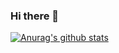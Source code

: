 
### Hi there 👋 


[![Anurag's github stats](https://github-readme-stats.vercel.app/api?username=heesungjang&theme=tokyonight)](https://github.com/anuraghazra/github-readme-stats)
<!--
**heesungjang/heesungjang** is a ✨ _special_ ✨ repository because its `README.md` (this file) appears on your GitHub profile.

Here are some ideas to get you started:

- 🔭 I’m currently working on ...
- 🌱 I’m currently learning ...
- 👯 I’m looking to collaborate on ...
- 🤔 I’m looking for help with ...
- 💬 Ask me about ...
- 📫 How to reach me: ...
- 😄 Pronouns: ...
- ⚡ Fun fact: ...
-->
